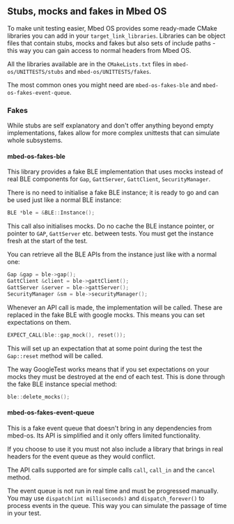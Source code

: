 ## Stubs, mocks and fakes in Mbed OS

To make unit testing easier, Mbed OS provides some ready-made CMake libraries you can add in your `target_link_libraries`. 
Libraries can be object files that contain stubs, mocks and fakes but also sets of include paths - this way you can gain access to normal headers from Mbed OS.

All the libraries available are in the `CMakeLists.txt` files in `mbed-os/UNITTESTS/stubs` and `mbed-os/UNITTESTS/fakes`.

The most common ones you might need are `mbed-os-fakes-ble` and `mbed-os-fakes-event-queue`.

### Fakes

While stubs are self explanatory and don't offer anything beyond empty implementations, fakes allow for more complex unittests that can simulate whole subsystems.

#### mbed-os-fakes-ble

This library provides a fake BLE implementation that uses mocks instead of real BLE components for `Gap`, `GattServer`, `GattClient`, `SecurityManager`.

There is no need to initialise a fake BLE instance; it is ready to go and can be used just like a normal BLE instance:

```c++
BLE *ble = &BLE::Instance();
```

This call also initialises mocks. 
Do no cache the BLE instance pointer, or pointer to `GAP`, `GattServer` etc. between tests. 
You must get the instance fresh at the start of the test.

You can retrieve all the BLE APIs from the instance just like with a normal one:

```c++
Gap &gap = ble->gap();
GattClient &client = ble->gattClient();
GattServer &server = ble->gattServer();
SecurityManager &sm = ble->securityManager();
```

Whenever an API call is made, the implementation will be called. 
These are replaced in the fake BLE with google mocks.
This means you can set expectations on them. 

```c++
EXPECT_CALL(ble::gap_mock(), reset());
```

This will set up an expectation that at some point during the test the `Gap::reset` method will be called.

The way GoogleTest works means that if you set expectations on your mocks they must be destroyed at the end of each test. 
This is done through the fake BLE instance special method:

```c++
ble::delete_mocks();
```

#### mbed-os-fakes-event-queue

This is a fake event queue that doesn't bring in any dependencies from mbed-os. 
Its API is simplified and it only offers limited functionality.

If you choose to use it you must not also include a library that brings in real headers for the event queue as they would conflict.

The API calls supported are for simple calls `call`, `call_in` and the `cancel` method.

The event queue is not run in real time and must be progressed manually. 
You may use `dispatch(int milliseconds)` and `dispatch_forever()` to process events in the queue. 
This way you can simulate the passage of time in your test.
